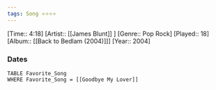 ```yaml
---
tags: Song ⭐⭐⭐⭐ 
---
```

[Time:: 4:18]
[Artist:: [[James Blunt]] ]
[Genre:: Pop Rock]
[Played:: 18]
[Album:: [[Back to Bedlam (2004)]]]
[Year:: 2004]
### Dates
````dataview
TABLE Favorite_Song
WHERE Favorite_Song = [[Goodbye My Lover]]
````
